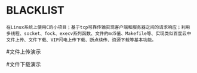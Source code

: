 # BLACKLIST
    在Linux系统上使用C的小项目；基于tcp可靠传输实现客户端和服务器之间的请求响应；利用多线程、socket、fock、execv系列函数、文件的md5值、Makefile等、实现类似百度云中文件上传、文件下载、VIP闪电上传下载、断点续传、资源下载等基本功能。 
#文件上传演示

#文件下载演示
